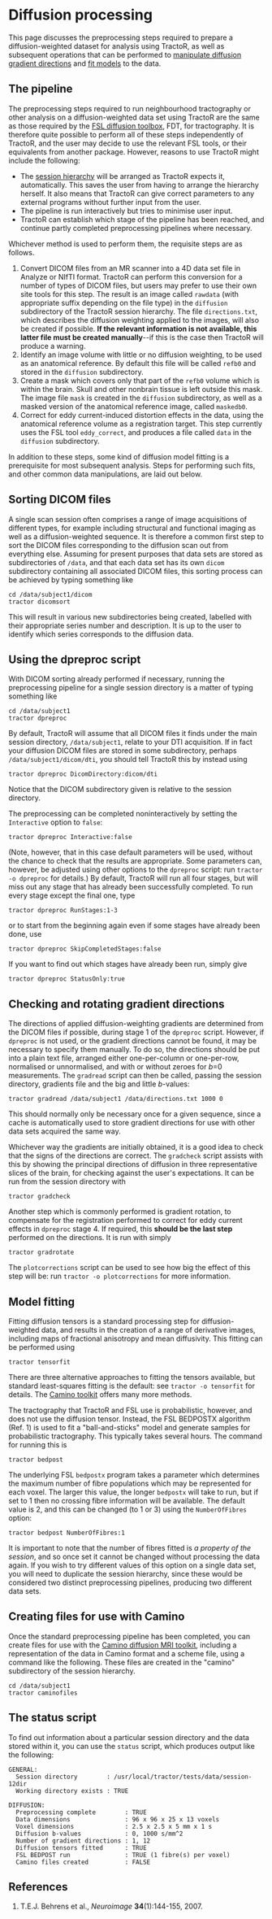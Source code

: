 # Diffusion processing

This page discusses the preprocessing steps required to prepare a diffusion-weighted dataset for analysis using TractoR, as well as subsequent operations that can be performed to [manipulate diffusion gradient directions](#checking-and-rotating-gradient-directions) and [fit models](#model-fitting) to the data.

## The pipeline

The preprocessing steps required to run neighbourhood tractography or other analysis on a diffusion-weighted data set using TractoR are the same as those required by the [FSL diffusion toolbox](http://www.fmrib.ox.ac.uk/fsl/fdt/index.html), FDT, for tractography. It is therefore quite possible to perform all of these steps independently of TractoR, and the user may decide to use the relevant FSL tools, or their equivalents from another package. However, reasons to use TractoR might include the following:

* The [session hierarchy](conventions.html) will be arranged as TractoR expects it, automatically. This saves the user from having to arrange the hierarchy herself. It also means that TractoR can give correct parameters to any external programs without further input from the user.
* The pipeline is run interactively but tries to minimise user input.
* TractoR can establish which stage of the pipeline has been reached, and continue partly completed preprocessing pipelines where necessary.

Whichever method is used to perform them, the requisite steps are as follows.

1. Convert DICOM files from an MR scanner into a 4D data set file in Analyze or NIfTI format. TractoR can perform this conversion for a number of types of DICOM files, but users may prefer to use their own site tools for this step. The result is an image called `rawdata` (with appropriate suffix depending on the file type) in the `diffusion` subdirectory of the TractoR session hierarchy. The file `directions.txt`, which describes the diffusion weighting applied to the images, will also be created if possible. **If the relevant information is not available, this latter file must be created manually**--if this is the case then TractoR will produce a warning.
2. Identify an image volume with little or no diffusion weighting, to be used as an anatomical reference. By default this file will be called `refb0` and stored in the `diffusion` subdirectory.
3. Create a mask which covers only that part of the `refb0` volume which is within the brain. Skull and other nonbrain tissue is left outside this mask. The image file `mask` is created in the `diffusion` subdirectory, as well as a masked version of the anatomical reference image, called `maskedb0`.
4. Correct for eddy current-induced distortion effects in the data, using the anatomical reference volume as a registration target. This step currently uses the FSL tool `eddy_correct`, and produces a file called `data` in the `diffusion` subdirectory.

In addition to these steps, some kind of diffusion model fitting is a prerequisite for most subsequent analysis. Steps for performing such fits, and other common data manipulations, are laid out below.

## Sorting DICOM files

A single scan session often comprises a range of image acquisitions of different types, for example including structural and functional imaging as well as a diffusion-weighted sequence. It is therefore a common first step to sort the DICOM files corresponding to the diffusion scan out from everything else. Assuming for present purposes that data sets are stored as subdirectories of `/data`, and that each data set has its own `dicom` subdirectory containing all associated DICOM files, this sorting process can be achieved by typing something like

    cd /data/subject1/dicom
    tractor dicomsort

This will result in various new subdirectories being created, labelled with their appropriate series number and description. It is up to the user to identify which series corresponds to the diffusion data.

## Using the dpreproc script

With DICOM sorting already performed if necessary, running the preprocessing pipeline for a single session directory is a matter of typing something like

    cd /data/subject1
    tractor dpreproc

By default, TractoR will assume that all DICOM files it finds under the main session directory, `/data/subject1`, relate to your DTI acquisition. If in fact your diffusion DICOM files are stored in some subdirectory, perhaps `/data/subject1/dicom/dti`, you should tell TractoR this by instead using

    tractor dpreproc DicomDirectory:dicom/dti

Notice that the DICOM subdirectory given is relative to the session directory.

The preprocessing can be completed noninteractively by setting the `Interactive` option to `false`:

    tractor dpreproc Interactive:false

(Note, however, that in this case default parameters will be used, without the chance to check that the results are appropriate. Some parameters can, however, be adjusted using other options to the `dpreproc` script: run `tractor -o dpreproc` for details.) By default, TractoR will run all four stages, but will miss out any stage that has already been successfully completed. To run every stage except the final one, type

    tractor dpreproc RunStages:1-3

or to start from the beginning again even if some stages have already been done, use

    tractor dpreproc SkipCompletedStages:false

If you want to find out which stages have already been run, simply give

    tractor dpreproc StatusOnly:true

## Checking and rotating gradient directions

The directions of applied diffusion-weighting gradients are determined from the DICOM files if possible, during stage 1 of the `dpreproc` script. However, if `dpreproc` is not used, or the gradient directions cannot be found, it may be necessary to specify them manually. To do so, the directions should be put into a plain text file, arranged either one-per-column or one-per-row, normalised or unnormalised, and with or without zeroes for *b*=0 measurements. The `gradread` script can then be called, passing the session directory, gradients file and the big and little *b*-values:

    tractor gradread /data/subject1 /data/directions.txt 1000 0

This should normally only be necessary once for a given sequence, since a cache is automatically used to store gradient directions for use with other data sets acquired the same way.

Whichever way the gradients are initially obtained, it is a good idea to check that the signs of the directions are correct. The `gradcheck` script assists with this by showing the principal directions of diffusion in three representative slices of the brain, for checking against the user's expectations. It can be run from the session directory with

    tractor gradcheck

Another step which is commonly performed is gradient rotation, to compensate for the registration performed to correct for eddy current effects in `dpreproc` stage 4. If required, this **should be the last step** performed on the directions. It is run with simply

    tractor gradrotate

The `plotcorrections` script can be used to see how big the effect of this step will be: run `tractor -o plotcorrections` for more information.

## Model fitting

Fitting diffusion tensors is a standard processing step for diffusion-weighted data, and results in the creation of a range of derivative images, including maps of fractional anisotropy and mean diffusivity. This fitting can be performed using

    tractor tensorfit

There are three alternative approaches to fitting the tensors available, but standard least-squares fitting is the default: see `tractor -o tensorfit` for details. The [Camino toolkit](http://www.camino.org.uk) offers many more methods.

The tractography that TractoR and FSL use is probabilistic, however, and does not use the diffusion tensor. Instead, the FSL BEDPOSTX algorithm (Ref. 1) is used to fit a "ball-and-sticks" model and generate samples for probabilistic tractography. This typically takes several hours. The command for running this is

    tractor bedpost

The underlying FSL `bedpostx` program takes a parameter which determines the maximum number of fibre populations which may be represented for each voxel. The larger this value, the longer `bedpostx` will take to run, but if set to 1 then no crossing fibre information will be available. The default value is 2, and this can be changed (to 1 or 3) using the `NumberOfFibres` option:

    tractor bedpost NumberOfFibres:1

It is important to note that the number of fibres fitted is *a property of the session*, and so once set it cannot be changed without processing the data again. If you wish to try different values of this option on a single data set, you will need to duplicate the session hierarchy, since these would be considered two distinct preprocessing pipelines, producing two different data sets.

## Creating files for use with Camino

Once the standard preprocessing pipeline has been completed, you can create files for use with the [Camino diffusion MRI toolkit](http://www.camino.org.uk), including a representation of the data in Camino format and a scheme file, using a command like the following. These files are created in the "camino" subdirectory of the session hierarchy.

    cd /data/subject1
    tractor caminofiles

## The status script

To find out information about a particular session directory and the data stored within it, you can use the `status` script, which produces output like the following:

    GENERAL:
      Session directory        : /usr/local/tractor/tests/data/session-12dir
      Working directory exists : TRUE
    
    DIFFUSION:
      Preprocessing complete        : TRUE
      Data dimensions               : 96 x 96 x 25 x 13 voxels
      Voxel dimensions              : 2.5 x 2.5 x 5 mm x 1 s
      Diffusion b-values            : 0, 1000 s/mm^2
      Number of gradient directions : 1, 12
      Diffusion tensors fitted      : TRUE
      FSL BEDPOST run               : TRUE (1 fibre(s) per voxel)
      Camino files created          : FALSE

## References

1. T.E.J. Behrens et al., *Neuroimage* **34**(1):144-155, 2007.
